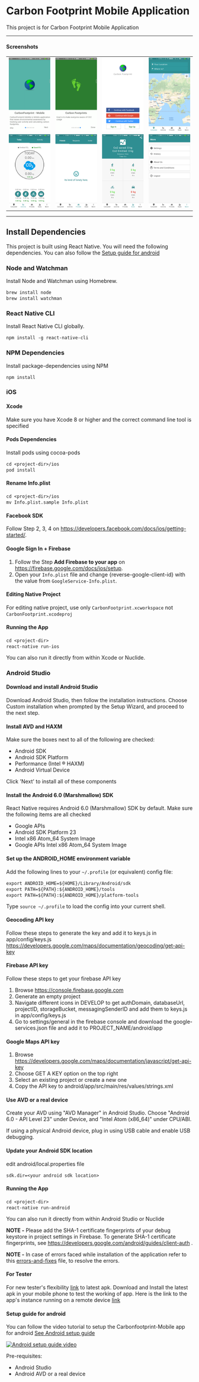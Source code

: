 # Carbon Footprint Mobile Application

This project is for Carbon Footprint Mobile Application

----

#### Screenshots

<table>
    <tr>
     <td><kbd><img src="./doc/Screenshots/tour1.png"></kbd></td>
     <td><kbd><img src="./doc/Screenshots/tour3.png"></kbd></td>
     <td><kbd><img src="./doc/Screenshots/login.png"></kbd></td>
     <td><kbd><img src="./doc/Screenshots/maps.png"></kbd></td>
     <tr> 
      <td><kbd><img src="./doc/Screenshots/activity.png"></kbd></td>
      <td><kbd><img src="./doc/Screenshots/friends.png"></kbd></td>
      <td><kbd><img src="./doc/Screenshots/stats.png"></kbd></td>
      <td><kbd><img src="./doc/Screenshots/more.png"></kbd></td>
    </tr>
  </table>

----

## Install Dependencies

This project is built using React Native. You will need the following dependencies.
You can also follow the [Setup guide for android](#setup-guide-for-android)

### Node and Watchman

Install Node and Watchman using Homebrew.

```
brew install node
brew install watchman
```

### React Native CLI

Install React Native CLI globally.

```
npm install -g react-native-cli
```

### NPM Dependencies

Install package-dependencies using NPM

```
npm install
```

### iOS

#### Xcode

Make sure you have Xcode 8 or higher and the correct command line tool is specified

#### Pods Dependencies

Install pods using cocoa-pods

```
cd <project-dir>/ios
pod install
```

#### Rename Info.plist

```
cd <project-dir>/ios
mv Info.plist.sample Info.plist
```

#### Facebook SDK

Follow Step 2, 3, 4 on https://developers.facebook.com/docs/ios/getting-started/.

#### Google Sign In + Firebase

1.  Follow the Step **Add Firebase to your app** on https://firebase.google.com/docs/ios/setup.
2.  Open your `Info.plist` file and change {reverse-google-client-id} with the value from `GoogleService-Info.plist`.

#### Editing Native Project

For editing native project, use only `CarbonFootprint.xcworkspace` not `CarbonFootprint.xcodeproj`

#### Running the App

```
cd <project-dir>
react-native run-ios
```

You can also run it directly from within Xcode or Nuclide.

### Android Studio

#### Download and install Android Studio

Download Android Studio, then follow the installation instructions. Choose Custom installation when prompted by the Setup Wizard, and proceed to the next step.

#### Install AVD and HAXM

Make sure the boxes next to all of the following are checked:

* Android SDK
* Android SDK Platform
* Performance (Intel ® HAXM)
* Android Virtual Device

Click 'Next' to install all of these components

#### Install the Android 6.0 (Marshmallow) SDK

React Native requires Android 6.0 (Marshmallow) SDK by default. Make sure the following items are all checked

* Google APIs
* Android SDK Platform 23
* Intel x86 Atom_64 System Image
* Google APIs Intel x86 Atom_64 System Image

#### Set up the ANDROID_HOME environment variable

Add the following lines to your `~/.profile` (or equivalent) config file:

```
export ANDROID_HOME=${HOME}/Library/Android/sdk
export PATH=${PATH}:${ANDROID_HOME}/tools
export PATH=${PATH}:${ANDROID_HOME}/platform-tools
```

Type `source ~/.profile` to load the config into your current shell.

#### Geocoding API key

Follow these steps to generate the key and add it to keys.js in app/config/keys.js https://developers.google.com/maps/documentation/geocoding/get-api-key

#### Firebase API key

Follow these steps to get your firebase API key

1.  Browse https://console.firebase.google.com
2.  Generate an empty project
3.  Navigate different icons in DEVELOP to get authDomain, databaseUrl, projectID, storageBucket, messagingSenderID and add them to keys.js in app/config/keys.js
4.  Go to settings/general in the firebase console and download the google-services.json file and add it to PROJECT_NAME/android/app

#### Google Maps API key

1.  Browse https://developers.google.com/maps/documentation/javascript/get-api-key
2.  Choose GET A KEY option on the top right
3.  Select an existing project or create a new one
4.  Copy the API key to android/app/src/main/res/values/strings.xml

#### Use AVD or a real device

Create your AVD using "AVD Manager" in Android Studio. Choose "Android 6.0 - API Level 23" under Device, and "Intel Atom (x86_64)" under CPU/ABI.

If using a physical Android device, plug in using USB cable and enable USB debugging.

#### Update your Android SDK location

edit android/local.properties file

```
sdk.dir=<your android sdk location>
```

#### Running the App

```
cd <project-dir>
react-native run-android
```

You can also run it directly from within Android Studio or Nuclide


**NOTE -** Please add the SHA-1 certificate fingerprints of your debug keystore in project settings in Firebase. To generate SHA-1 certificate fingerprints, see https://developers.google.com/android/guides/client-auth .

**NOTE -** In case of errors faced while installation of the application refer to this [errors-and-fixes](errors-and-fixes.md) file, to resolve the errors.

#### For Tester
For new tester's flexibility  [link](https://drive.google.com/file/d/1_LATGTOs50WxCygy7vlELYlKalnrfNvr/view?usp=sharing) to latest apk. Download and Install the latest apk in your mobile phone to test the working of app.
Here is the link to the app's instance running on a remote device [link](https://appetize.io/app/njfc2f37r21zyey2hbjbb7vn70?device=nexus5&scale=75&orientation=portrait&osVersion=7.1) 

#### Setup guide for android

You can follow the video tutorial to setup the Carbonfootprint-Mobile app for android
[See Android setup guide](https://www.youtube.com/watch?v=NpKVA5hL3pM)

[![Android setup guide video](https://img.youtube.com/vi/NpKVA5hL3pM/0.jpg)](https://www.youtube.com/watch?v=NpKVA5hL3pM)

Pre-requisites:
- Android Studio
- Android AVD or a real device 

